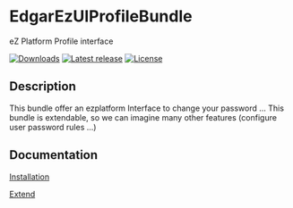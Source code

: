 # EdgarEzUIProfileBundle

eZ Platform Profile interface

[![Downloads](https://img.shields.io/packagist/dt/edgar/ez-uiprofile-bundle.svg?style=flat-square)](https://packagist.org/packages/edgar/ez-uiprofile-bundle)
[![Latest release](https://img.shields.io/github/release/noodle69/EdgarEzUIProfileBundle.svg?style=flat-square)](https://github.com/noodle69/EdgarEzUIProfileBundle/releases)
[![License](https://img.shields.io/packagist/l/edgar/ez-uiprofile-bundle.svg?style=flat-square)](LICENSE)

## Description

This bundle offer an ezplatform Interface to change your password ...
This bundle is extendable, so we can imagine many other features (configure user password rules ...)

## Documentation

[Installation](docs/INSTALL.md)

[Extend](docs/EXTEND.md)

